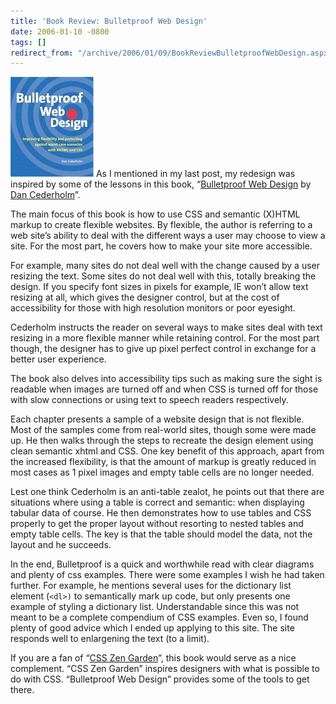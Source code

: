 ```yaml
---
title: 'Book Review: Bulletproof Web Design'
date: 2006-01-10 -0800
tags: []
redirect_from: "/archive/2006/01/09/BookReviewBulletproofWebDesign.aspx/"
---
```


[![](/images/Amazon/0321346939.01._AA_SCMZZZZZZZ_.jpg)](http://www.amazon.com/exec/obidos/redirect?link_code=as2&path=ASIN/0321346939&tag=youvebeenhaac-20&camp=1789&creative=9325)
As I mentioned in my last post, my redesign was inspired by some of the
lessons in this book, “[Bulletproof Web
Design](http://www.amazon.com/exec/obidos/redirect?link_code=as2&path=ASIN/0321346939&tag=youvebeenhaac-20&camp=1789&creative=9325)
by [Dan Cederholm](http://simplebits.com/ "Dan Cederholm's Website")”.

The main focus of this book is how to use CSS and semantic (X)HTML
markup to create flexible websites. By flexible, the author is referring
to a web site’s ability to deal with the different ways a user may
choose to view a site. For the most part, he covers how to make your
site more accessible.

For example, many sites do not deal well with the change caused by a
user resizing the text. Some sites do not deal well with this, totally
breaking the design. If you specify font sizes in pixels for example, IE
won’t allow text resizing at all, which gives the designer control, but
at the cost of accessibility for those with high resolution monitors or
poor eyesight.

Cederholm instructs the reader on several ways to make sites deal with
text resizing in a more flexible manner while retaining control. For the
most part though, the designer has to give up pixel perfect control in
exchange for a better user experience.

The book also delves into accessibility tips such as making sure the
sight is readable when images are turned off and when CSS is turned off
for those with slow connections or using text to speech readers
respectively.

Each chapter presents a sample of a website design that is not flexible.
Most of the samples come from real-world sites, though some were made
up. He then walks through the steps to recreate the design element using
clean semantic xhtml and CSS. One key benefit of this approach, apart
from the increased flexibility, is that the amount of markup is greatly
reduced in most cases as 1 pixel images and empty table cells are no
longer needed.

Lest one think Cederholm is an anti-table zealot, he points out that
there are situations where using a table is correct and semantic: when
displaying tabular data of course. He then demonstrates how to use
tables and CSS properly to get the proper layout without resorting to
nested tables and empty table cells. The key is that the table should
model the data, not the layout and he succeeds.

In the end, Bulletproof is a quick and worthwhile read with clear
diagrams and plenty of css examples. There were some examples I wish he
had taken further. For example, he mentions several uses for the
dictionary list element (`<dl>)` to semantically mark up code, but only
presents one example of styling a dictionary list. Understandable since
this was not meant to be a complete compendium of CSS examples. Even so,
I found plenty of good advice which I ended up applying to this site.
The site responds well to enlargening the text (to a limit).

If you are a fan of “[CSS Zen
Garden](http://www.amazon.com/exec/obidos/redirect?link_code=as2&path=ASIN/0321303474&tag=youvebeenhaac-20&camp=1789&creative=9325 "Css Zen Garden")”,
this book would serve as a nice complement. “CSS Zen Garden” inspires
designers with what is possible to do with CSS. “Bulletproof Web Design”
provides some of the tools to get there.

